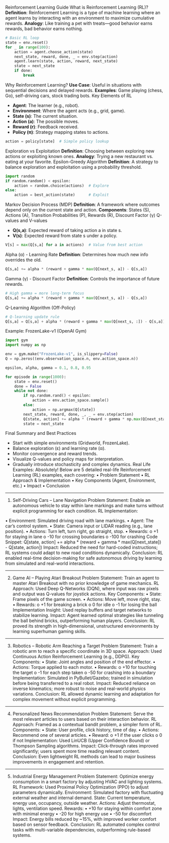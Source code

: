 Reinforcement Learning Guide
What is Reinforcement Learning (RL)?
**Definition**: Reinforcement Learning is a type of machine learning where an agent learns by interacting with an environment to maximize cumulative rewards.
**Analogy**: Like training a pet with treats—good behavior earns rewards, bad behavior earns nothing.
```python
# Basic RL loop
state = env.reset()
for _ in range(100):
    action = agent.choose_action(state)
    next_state, reward, done, _ = env.step(action)
    agent.learn(state, action, reward, next_state)
    state = next_state
    if done:
        break
```
Why Reinforcement Learning?
**Use Case**: Useful in situations with sequential decisions and delayed rewards.
**Examples**: Game playing (chess, Go), self-driving cars, stock trading bots.
Key Elements of RL
- **Agent**: The learner (e.g., robot).
- **Environment**: Where the agent acts (e.g., grid, game).
- **State (s)**: The current situation.
- **Action (a)**: The possible moves.
- **Reward (r)**: Feedback received.
- **Policy (π)**: Strategy mapping states to actions.
```python
action = policy[state]  # Simple policy lookup
```
Exploration vs Exploitation
**Definition**: Choosing between exploring new actions or exploiting known ones.
**Analogy**: Trying a new restaurant vs. eating at your favorite.
Epsilon-Greedy Algorithm
**Definition**: A strategy to balance exploration and exploitation using a probability threshold.
```python
import random
if random.random() < epsilon:
    action = random.choice(actions)  # Explore
else:
    action = best_action(state)      # Exploit
```
Markov Decision Process (MDP)
**Definition**: A framework where outcomes depend only on the current state and action.
**Components**: States (S), Actions (A), Transition Probabilities (P), Rewards (R), Discount Factor (γ)
Q-values and V-values
- **Q(s,a)**: Expected reward of taking action a in state s.
- **V(s)**: Expected reward from state s under a policy.
```python
V[s] = max(Q[s,a] for a in actions)  # Value from best action
```
Alpha (α) - Learning Rate
**Definition**: Determines how much new info overrides the old.
```python
Q[s,a] += alpha * (reward + gamma * max(Q[next_s, a]) - Q[s,a])
```
Gamma (γ) - Discount Factor
**Definition**: Controls the importance of future rewards.
```python
# High gamma = more long-term focus
Q[s,a] += alpha * (reward + gamma * max(Q[next_s, a]) - Q[s,a])
```
Q-Learning Algorithm (Off-Policy)
```python
# Q-learning update rule
Q[s,a] = Q[s,a] + alpha * (reward + gamma * max(Q[next_s, :]) - Q[s,a])
```
Example: FrozenLake-v1 (OpenAI Gym)
```python
import gym
import numpy as np

env = gym.make("FrozenLake-v1", is_slippery=False)
Q = np.zeros((env.observation_space.n, env.action_space.n))

epsilon, alpha, gamma = 0.1, 0.8, 0.95

for episode in range(1000):
    state = env.reset()
    done = False
    while not done:
        if np.random.rand() < epsilon:
            action = env.action_space.sample()
        else:
            action = np.argmax(Q[state])
        next_state, reward, done, _, _ = env.step(action)
        Q[state, action] += alpha * (reward + gamma * np.max(Q[next_state]) - Q[state, action])
        state = next_state
```
Final Summary and Best Practices
- Start with simple environments (Gridworld, FrozenLake).
- Balance exploration (ε) and learning rate (α).
- Monitor convergence and reward trends.
- Visualize Q-values and policy maps for interpretation.
- Gradually introduce stochasticity and complex dynamics.
Real Life Examples:
Absolutely! Below are 5 detailed real-life Reinforcement Learning (RL) examples, each covering:
•	Problem Statement
•	RL Approach & Implementation
•	Key Components (Agent, Environment, etc.)
•	Impact
•	Conclusion
________________________________________
1. Self-Driving Cars – Lane Navigation
Problem Statement:
Enable an autonomous vehicle to stay within lane markings and make turns without explicit programming for each condition.
RL Implementation:

•	Environment: Simulated driving road with lane markings.
•	Agent: The car’s control system.
•	State: Camera input or LIDAR reading (e.g., lane position).
•	Actions: Turn left, turn right, go straight, stop.
•	Rewards:
o	+1 for staying in lane
o	-10 for crossing boundaries
o	-100 for crashing
Code Snippet:
Q[state, action] += alpha * (reward + gamma * max(Q[next_state]) - Q[state, action])
Impact:
Reduced the need for hard-coded instructions; RL systems could adapt to new road conditions dynamically.
Conclusion:
RL enabled real-time decision-making for safe autonomous driving by learning from simulated and real-world interactions.
________________________________________
2. Game AI – Playing Atari Breakout
Problem Statement:
Train an agent to master Atari Breakout with no prior knowledge of game mechanics.
RL Approach:
Used Deep Q-Networks (DQN), where input was raw pixels and output was Q-values for joystick actions.
Key Components:
•	State: Frame pixels of the game screen.
•	Actions: Move left, move right, stay.
•	Rewards:
o	+1 for breaking a brick
o	0 for idle
o	-1 for losing the ball
Implementation Insight:
Used replay buffers and target networks to stabilize learning.
Impact:
Agent learned optimal strategies like tunneling the ball behind bricks, outperforming human players.
Conclusion:
RL proved its strength in high-dimensional, unstructured environments by learning superhuman gaming skills.
________________________________________
3. Robotics – Robotic Arm Reaching a Target
Problem Statement:
Train a robotic arm to reach a specific coordinate in 3D space.
Approach:
Used Continuous Action Reinforcement Learning (e.g., DDPG).
Key Components:
•	State: Joint angles and position of the end effector.
•	Actions: Torque applied to each motor.
•	Rewards:
o	+10 for touching the target
o	-1 for each step taken
o	-50 for crashing into a boundary
Implementation:
Simulated in PyBullet/Gazebo; trained in simulation before being transferred to a real robot.
Impact:
Reduced reliance on inverse kinematics; more robust to noise and real-world physics variations.
Conclusion:
RL allowed dynamic learning and adaptation for complex movement without explicit programming.
________________________________________
4. Personalized News Recommendation
Problem Statement:
Serve the most relevant articles to users based on their interaction behavior.
RL Approach:
Framed as a contextual bandit problem, a simpler form of RL.
Components:
•	State: User profile, click history, time of day.
•	Actions: Recommend one of several articles.
•	Reward:
o	+1 if the user clicks
o	0 if not
Implementation:
Used LinUCB (Upper Confidence Bound) or Thompson Sampling algorithms.
Impact:
Click-through rates improved significantly; users spent more time reading relevant content.
Conclusion:
Even lightweight RL methods can lead to major business improvements in engagement and retention.
________________________________________
5. Industrial Energy Management
Problem Statement:
Optimize energy consumption in a smart factory by adjusting HVAC and lighting systems.
RL Framework:
Used Proximal Policy Optimization (PPO) to adjust parameters dynamically.
Environment:
Simulated factory with fluctuating external weather and internal demand.
State:
Current temperature, energy use, occupancy, outside weather.
Actions:
Adjust thermostat, lights, ventilation speed.
Rewards:
•	+10 for staying within comfort zone with minimal energy
•	-20 for high energy use
•	-50 for discomfort
Impact:
Energy bills reduced by ~15%, with improved worker comfort based on sensor feedback.
Conclusion:
RL automated complex control tasks with multi-variable dependencies, outperforming rule-based systems.

